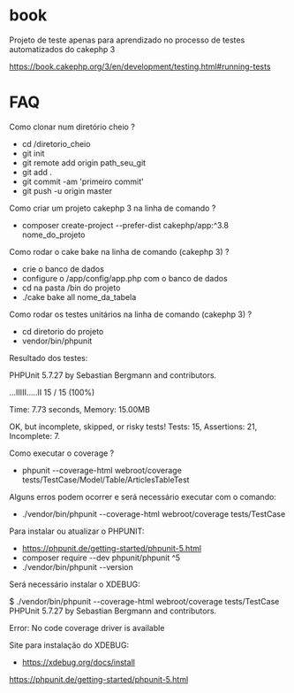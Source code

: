 # book
Projeto de teste apenas para aprendizado no processo de testes automatizados do cakephp 3


https://book.cakephp.org/3/en/development/testing.html#running-tests



# FAQ

Como clonar num diretório cheio ?

* cd /diretorio_cheio
* git init
* git remote add origin path_seu_git
* git add .
* git commit -am 'primeiro commit'
* git push -u origin master

Como criar um projeto cakephp 3 na linha de comando ?

* composer create-project --prefer-dist cakephp/app:^3.8 nome_do_projeto

Como rodar o cake bake na linha de comando (cakephp 3) ?

* crie o banco de dados
* configure o /app/config/app.php com o banco de dados
* cd na pasta /bin do projeto
* ./cake bake all nome_da_tabela

Como rodar os testes unitários na linha de comando (cakephp 3) ?

* cd diretorio do projeto
* vendor/bin/phpunit

Resultado dos testes:

PHPUnit 5.7.27 by Sebastian Bergmann and contributors.

...IIIII.....II                                                  15 / 15 (100%)

Time: 7.73 seconds, Memory: 15.00MB

OK, but incomplete, skipped, or risky tests!
Tests: 15, Assertions: 21, Incomplete: 7.



Como executar o coverage ?

* phpunit --coverage-html webroot/coverage tests/TestCase/Model/Table/ArticlesTableTest

Alguns erros podem ocorrer e será necessário executar com o comando:

* ./vendor/bin/phpunit --coverage-html webroot/coverage tests/TestCase

Para instalar ou atualizar o PHPUNIT:

* https://phpunit.de/getting-started/phpunit-5.html
* composer require --dev phpunit/phpunit ^5
* ./vendor/bin/phpunit --version

Será necessário instalar o XDEBUG:

$ ./vendor/bin/phpunit --coverage-html webroot/coverage tests/TestCase
PHPUnit 5.7.27 by Sebastian Bergmann and contributors.

Error:         No code coverage driver is available

Site para instalação do XDEBUG:

* https://xdebug.org/docs/install


https://phpunit.de/getting-started/phpunit-5.html
